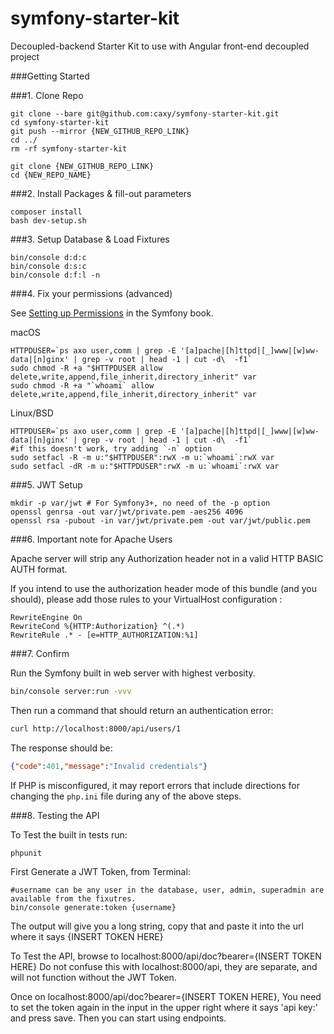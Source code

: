 symfony-starter-kit
=======

Decoupled-backend Starter Kit to use with Angular front-end decoupled project


###Getting Started

###1. Clone Repo
```
git clone --bare git@github.com:caxy/symfony-starter-kit.git
cd symfony-starter-kit
git push --mirror {NEW_GITHUB_REPO_LINK}
cd ../
rm -rf symfony-starter-kit

git clone {NEW_GITHUB_REPO_LINK}
cd {NEW_REPO_NAME}

```

###2. Install Packages & fill-out parameters
```
composer install
bash dev-setup.sh
```

###3. Setup Database & Load Fixtures
```
bin/console d:d:c
bin/console d:s:c
bin/console d:f:l -n
```

###4. Fix your permissions (advanced)
   
   See [Setting up Permissions](http://symfony.com/doc/2.3/book/installation.html#checking-symfony-application-configuration-and-setup) in the Symfony book.
    
macOS

```
HTTPDUSER=`ps axo user,comm | grep -E '[a]pache|[h]ttpd|[_]www|[w]ww-data|[n]ginx' | grep -v root | head -1 | cut -d\  -f1`
sudo chmod -R +a "$HTTPDUSER allow delete,write,append,file_inherit,directory_inherit" var
sudo chmod -R +a "`whoami` allow delete,write,append,file_inherit,directory_inherit" var
```

Linux/BSD
```
HTTPDUSER=`ps axo user,comm | grep -E '[a]pache|[h]ttpd|[_]www|[w]ww-data|[n]ginx' | grep -v root | head -1 | cut -d\  -f1`
#if this doesn't work, try adding `-n` option
sudo setfacl -R -m u:"$HTTPDUSER":rwX -m u:`whoami`:rwX var
sudo setfacl -dR -m u:"$HTTPDUSER":rwX -m u:`whoami`:rwX var
```

###5. JWT Setup

```
mkdir -p var/jwt # For Symfony3+, no need of the -p option
openssl genrsa -out var/jwt/private.pem -aes256 4096
openssl rsa -pubout -in var/jwt/private.pem -out var/jwt/public.pem
```

###6. Important note for Apache Users

Apache server will strip any Authorization header not in a valid HTTP BASIC AUTH format.

If you intend to use the authorization header mode of this bundle (and you should), please add those rules to your VirtualHost configuration :
```
RewriteEngine On
RewriteCond %{HTTP:Authorization} ^(.*)
RewriteRule .* - [e=HTTP_AUTHORIZATION:%1]
```

###7. Confirm

   Run the Symfony built in web server with highest verbosity.
   
   ```bash
   bin/console server:run -vvv
   ```
   
   Then run a command that should return an authentication error:
   
   ```bash
   curl http://localhost:8000/api/users/1
   ```
   
   The response should be:
   
   ```json
   {"code":401,"message":"Invalid credentials"}
   ```
   
   If PHP is misconfigured, it may report errors that include directions for changing the `php.ini` file during
   any of the above steps.
   
   ###8. Testing the API
   
   To Test the built in tests run:
   ```
   phpunit
   ```
   
   First Generate a JWT Token, from Terminal:
   ```
   #username can be any user in the database, user, admin, superadmin are available from the fixutres.
   bin/console generate:token {username}
   ```
   
   The output will give you a long string, copy that and paste it into the url where it says {INSERT TOKEN HERE}
   
   
   To Test the API, browse to localhost:8000/api/doc?bearer={INSERT TOKEN HERE}
   Do not confuse this with localhost:8000/api, they are separate, and will not function without the JWT Token.
   
   Once on localhost:8000/api/doc?bearer={INSERT TOKEN HERE}, You need to set the token again in the input in the upper right where it says 'api key:' and press save. Then you can start using endpoints.
